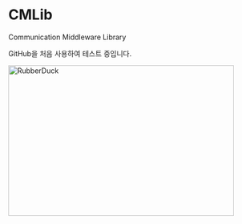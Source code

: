 # CMLib
Communication Middleware Library

GitHub을 처음 사용하여 테스트 중입니다.

<img src="https://user-images.githubusercontent.com/65689549/82535523-ed260600-9b81-11ea-9b54-73f09ee53ba3.png" width="450px" height="300px" title="px(픽셀) 크기 설정" alt="RubberDuck"></img><br/>
